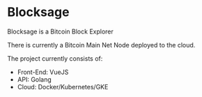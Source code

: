 # Blocksage

Blocksage is a Bitcoin Block Explorer

There is currently a Bitcoin Main Net Node deployed to the cloud.

The project currently consists of:
* Front-End: VueJS
* API:       Golang
* Cloud:     Docker/Kubernetes/GKE

